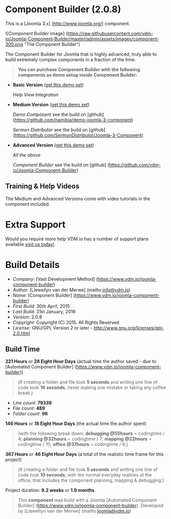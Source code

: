 # Component Builder (2.0.8)

This is a [Joomla 3.x] (http://www.joomla.org/) component.

 ![Component Builder image] (https://raw.githubusercontent.com/vdm-io/Joomla-Component-Builder/master/admin/assets/images/component-300.png "The Component Builder")

The Component Builder for Joomla that is highly advanced, truly able to build extremely complex components in a fraction of the time.

> **You can purchase Component Builder with the following components as demo setup inside Component Builder:**

+ **Basic Version** ([get this demo set](https://www.vdm.io/joomla-component-builder))

    *Help View Integration*

+ **Medium Version** ([get this demo set](https://www.vdm.io/joomla-component-builder))

    *Demo Component* see the build on [github] (https://github.com/namibia/demo-joomla-3-component)

    *Sermon Distributor* see the build on [github] (https://github.com/SermonDistributor/Joomla-3-Component)

+ **Advanced Version** ([get this demo set](https://www.vdm.io/joomla-component-builder))

    *All the above*

    *Component Builder* see the build on [github] (https://github.com/vdm-io/Joomla-Component-Builder)

## Training & Help Videos

The Medium and Advanced Versions come with video tutorials in the component included.

# Extra Support

Would you require more help VDM.io has a number of support plans available [visit us today!](https://www.vdm.io/joomla-component-builder).

# Build Details

+ *Company*: [Vast Development Method] (https://www.vdm.io/joomla-component-builder)
+ *Author*: [Llewellyn van der Merwe] (mailto:info@vdm.io)
+ *Name*: [Component Builder] (https://www.vdm.io/joomla-component-builder)
+ *First Build*: 30th April, 2015
+ *Last Build*: 31st January, 2016
+ *Version*: 2.0.8
+ *Copyright*: Copyright (C) 2015. All Rights Reserved
+ *License*: GNU/GPL Version 2 or later - http://www.gnu.org/licenses/gpl-2.0.html

## Build Time

**221 Hours** or **28 Eight Hour Days** (actual time the author saved -
due to [Automated Component Builder] (https://www.vdm.io/joomla-component-builder))

> (if creating a folder and file took **5 seconds** and writing one line of code took **10 seconds**,
> never making one mistake or taking any coffee break.)

+ *Line count*: **79339**
+ *File count*: **489**
+ *Folder count*: **96**

**146 Hours** or **18 Eight Hour Days** (the actual time the author spent)

> (with the following break down:
> **debugging @55hours** = codingtime / 4;
> **planning @32hours** = codingtime / 7;
> **mapping @22hours** = codingtime / 10;
> **office @37hours** = codingtime / 6;)

**367 Hours** or **46 Eight Hour Days**
(a total of the realistic time frame for this project)

> (if creating a folder and file took **5 seconds** and writing one line of code took **10 seconds**,
> with the normal everyday realities at the office, that includes the component planning, mapping & debugging.)

Project duration: **9.2 weeks** or **1.9 months**

> This **component** was build with a Joomla [Automated Component Builder] (https://www.vdm.io/joomla-component-builder).
> Developed by [Llewellyn van der Merwe] (mailto:joomla@vdm.io)